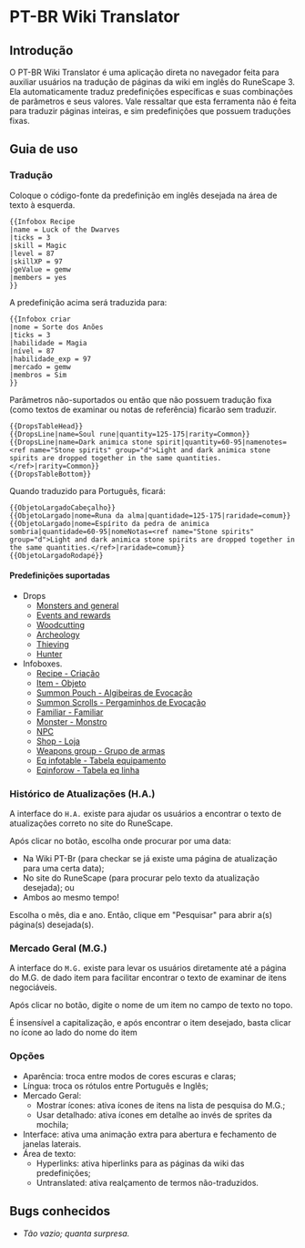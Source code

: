 # PT-BR Wiki Translator

## Introdução

O PT-BR Wiki Translator é uma aplicação direta no navegador feita para auxiliar usuários na tradução de páginas da wiki em inglês do RuneScape 3. Ela automaticamente traduz predefinições específicas e suas combinações de parâmetros e seus valores. Vale ressaltar que esta ferramenta não é feita para traduzir páginas inteiras, e sim predefinições que possuem traduções fixas.

## Guia de uso

### Tradução
Coloque o código-fonte da predefinição em inglês desejada na área de texto à esquerda.

```
{{Infobox Recipe
|name = Luck of the Dwarves
|ticks = 3
|skill = Magic
|level = 87
|skillXP = 97
|geValue = gemw
|members = yes
}}
```

A predefinição acima será traduzida para:

```
{{Infobox criar
|nome = Sorte dos Anões
|ticks = 3
|habilidade = Magia
|nível = 87
|habilidade_exp = 97
|mercado = gemw
|membros = Sim
}}
```

Parâmetros não-suportados ou então que não possuem tradução fixa (como textos de examinar ou notas de referência) ficarão sem traduzir.

```
{{DropsTableHead}}
{{DropsLine|name=Soul rune|quantity=125-175|rarity=Common}}
{{DropsLine|name=Dark animica stone spirit|quantity=60-95|namenotes=<ref name="Stone spirits" group="d">Light and dark animica stone spirits are dropped together in the same quantities.</ref>|rarity=Common}}
{{DropsTableBottom}}
```

Quando traduzido para Português, ficará:

```
{{ObjetoLargadoCabeçalho}}
{{ObjetoLargado|nome=Runa da alma|quantidade=125-175|raridade=comum}}
{{ObjetoLargado|nome=Espírito da pedra de animica sombria|quantidade=60-95|nomeNotas=<ref name="Stone spirits" group="d">Light and dark animica stone spirits are dropped together in the same quantities.</ref>|raridade=comum}}
{{ObjetoLargadoRodapé}}
```

#### Predefinições suportadas
- Drops
  * [Monsters and general](https://runescape.wiki/w/Template:DropsLine)
  * [Events and rewards](https://runescape.wiki/w/Template:DropsLineRW)
  * [Woodcutting](https://runescape.wiki/w/Template:DropsLineWC)
  * [Archeology](https://runescape.wiki/w/Template:DropsLineArch)
  * [Thieving](https://runescape.wiki/w/Template:DropsLineThiev)
  * [Hunter](https://runescape.wiki/w/Template:DropsLineHunt)
- Infoboxes. 
  * [Recipe - Criação](https://runescape.wiki/w/Template:Infobox_Recipe)
  * [Item - Objeto](https://runescape.wiki/w/Module:Infobox_Item)
  * [Summon Pouch - Algibeiras de Evocação](https://runescape.wiki/w/Template:Infobox_Summoning_pouch)
  * [Summon Scrolls - Pergaminhos de Evocação](https://runescape.wiki/w/Template:Infobox_Summoning_scroll)
  * [Familiar - Familiar](https://runescape.wiki/w/Template:Infobox_familiar)
  * [Monster - Monstro](https://runescape.wiki/w/Template:Infobox_Monster_new)
  * [NPC](https://runescape.wiki/w/Template:Infobox_NPC)
  * [Shop - Loja](https://runescape.wiki/w/Template:Infobox_Shop)
  * [Weapons group - Grupo de armas](https://runescape.wiki/w/Template:Infobox_weapon_group)
  * [Eq infotable - Tabela equipamento](https://runescape.wiki/w/Template:Equipment_bonuses_infotable)
  * [Eqinforow - Tabela eq linha](https://runescape.wiki/w/Template:Equipment_bonuses_inforow)


### Histórico de Atualizações (H.A.)
A interface do `H.A.` existe para ajudar os usuários a encontrar o texto de atualizações correto no site do RuneScape.

Após clicar no botão, escolha onde procurar por uma data:
- Na Wiki PT-Br (para checkar se já existe uma página de atualização para uma certa data);
- No site do RuneScape (para procurar pelo texto da atualização desejada); ou
- Ambos ao mesmo tempo!

Escolha o mês, dia e ano. Então, clique em "Pesquisar" para abrir a(s) página(s) desejada(s). 

### Mercado Geral (M.G.)
A interface do `M.G.` existe para levar os usuários diretamente até a página do M.G. de dado item para facilitar encontrar o texto de examinar de itens negociáveis.

Após clicar no botão, digite o nome de um item no campo de texto no topo.

É insensível a capitalização, e após encontrar o item desejado, basta clicar no ícone ao lado do nome do item

### Opções
- Aparência: troca entre modos de cores escuras e claras;
- Língua: troca os rótulos entre Português e Inglês;
- Mercado Geral:
  - Mostrar ícones: ativa ícones de itens na lista de pesquisa do M.G.;
  - Usar detalhado: ativa ícones em detalhe ao invés de sprites da mochila;
- Interface: ativa uma animação extra para abertura e fechamento de janelas laterais.
- Área de texto:
  - Hyperlinks: ativa hiperlinks para as páginas da wiki das predefinições;
  - Untranslated: ativa realçamento de termos não-traduzidos.

## Bugs conhecidos
* *Tão vazio; quanta surpresa.*